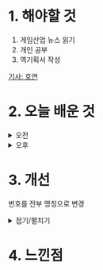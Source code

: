
# 1. 해야할 것

1. 게임산업 뉴스 읽기 
2. 개인 공부  
3. 역기획서 작성

[기사: 호연](https://www.gamemeca.com/view.php?gid=1752406)

# 2. 오늘 배운 것

<details>
<summary>오전</summary>

## 오늘의 뉴스
### 호연
![image](https://github.com/user-attachments/assets/709c3ab4-c227-4e94-b74f-8f9723c7dbab)

나는 호연이 커뮤니티에서 조롱받을 정도인줄은 몰랐다.\
컨셉이나 티저 영상을 보면서 NC가 새로운 스타일을 도전한다는 느낌을 받았고 재미있어 보였다.

하지만 커뮤니티를 돌아다니면서 조롱을 받고 있기에 이정도로 욕을 먹을 일인가? 라는 생각을 많이 했다.

뭐 이전 행보가 있어서 그럴 수 있다고 하지만 일단 나와봐야 알 수 있는 일이기에 여전히 기대하고 보고 있다.


</details>


<details>
<summary>오후</summary>

## 역기획서 작성
![image](https://github.com/user-attachments/assets/364cd3f5-c466-4c59-beb8-e65b2ee159dd)

플로우 차트 작성

![image](https://github.com/user-attachments/assets/f3c11247-c6e9-4569-9824-fe41d300f352)
****

## 오픈월드 레벨디자인
### splinemesh
![image](https://github.com/user-attachments/assets/e445ce70-b432-4937-9df9-378bf3941e47)

![image](https://github.com/user-attachments/assets/93cf679f-1bee-4db9-9650-7ead24ae013b)

![image](https://github.com/user-attachments/assets/92ccb76e-dff2-4c44-bf89-8652dffdf69b)

### meshsplinearray

</details>




# 3. 개선
번호를 전부 명칭으로 변경

<details>
<summary>접기/펼치기</summary>

![image](https://github.com/user-attachments/assets/fcef39d2-c077-48db-b986-695ba392361a)

</details>



# 4. 느낀점


